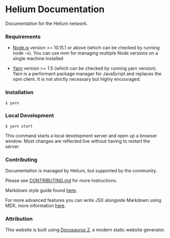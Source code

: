 # Helium Documentation

Documentation for the Helium network.

### Requirements

* [Node.js](https://nodejs.org/en/download) version >= 10.15.1 or above (which can be checked by running node -v). You can use nvm for managing multiple Node versions on a single machine installed  

* [Yarn](https://classic.yarnpkg.com/en/docs/install) version >= 1.5 (which can be checked by running yarn version). Yarn is a performant package manager for JavaScript and replaces the npm client. It is not strictly necessary but highly encouraged.

### Installation
```
$ yarn
```

### Local Development

```
$ yarn start
```

This command starts a local development server and open up a browser window. Most changes are reflected live without having to restart the server.

### Contributing

Documentation is managed by Helium, but supported by the community. 

Please see [CONTRIBUTING.md](CONTRIBUTING.md) for more instructions.

Markdown style guide found [here](https://helium-docs.herokuapp.com/style-guide).

For more advanced features you can write JSX alongside Markdown using MDX, more information [here](https://helium-docs.herokuapp.com/mdx).

### Attribution

This website is built using [Docusaurus 2](https://v2.docusaurus.io/), a modern static website generator.